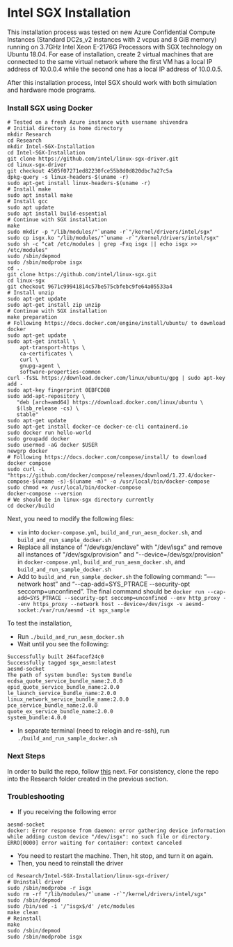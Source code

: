 # Intel SGX Installation
This installation process was tested on new Azure Confidential Compute Instances (Standard DC2s\_v2 instances with 2 vcpus and 8 GiB memory) running on 3.7GHz Intel Xeon E-2176G Processors with SGX technology on Ubuntu 18.04. For ease of installation, create 2 virtual machines that are connected to the same virtual network where the first VM has a local IP address of 10.0.0.4 while the second one has a local IP address of 10.0.0.5.

After this installation process, Intel SGX should work with both simulation and hardware mode programs.

### Install SGX using Docker
```shell
# Tested on a fresh Azure instance with username shivendra
# Initial directory is home directory
mkdir Research
cd Research
mkdir Intel-SGX-Installation
cd Intel-SGX-Installation
git clone https://github.com/intel/linux-sgx-driver.git
cd linux-sgx-driver
git checkout 4505f07271ed82230fce55b8d0d820dbc7a27c5a
dpkg-query -s linux-headers-$(uname -r)
sudo apt-get install linux-headers-$(uname -r)
# Install make
sudo apt install make      
# Install gcc
sudo apt update
sudo apt install build-essential
# Continue with SGX installation
make
sudo mkdir -p "/lib/modules/"`uname -r`"/kernel/drivers/intel/sgx"
sudo cp isgx.ko "/lib/modules/"`uname -r`"/kernel/drivers/intel/sgx"
sudo sh -c "cat /etc/modules | grep -Fxq isgx || echo isgx >> /etc/modules"
sudo /sbin/depmod
sudo /sbin/modprobe isgx
cd ..
git clone https://github.com/intel/linux-sgx.git
cd linux-sgx
git checkout 9671c99941814c57be575cbfebc9fe64a05533a4
# Install unzip
sudo apt-get update
sudo apt-get install zip unzip
# Continue with SGX installation
make preparation
# Following https://docs.docker.com/engine/install/ubuntu/ to download docker
sudo apt-get update
sudo apt-get install \
    apt-transport-https \
    ca-certificates \
    curl \
    gnupg-agent \
    software-properties-common
curl -fsSL https://download.docker.com/linux/ubuntu/gpg | sudo apt-key add -
sudo apt-key fingerprint 0EBFCD88
sudo add-apt-repository \
   "deb [arch=amd64] https://download.docker.com/linux/ubuntu \
   $(lsb_release -cs) \
   stable"
sudo apt-get update
sudo apt-get install docker-ce docker-ce-cli containerd.io
sudo docker run hello-world
sudo groupadd docker
sudo usermod -aG docker $USER
newgrp docker 
# Following https://docs.docker.com/compose/install/ to download docker compose
sudo curl -L "https://github.com/docker/compose/releases/download/1.27.4/docker-compose-$(uname -s)-$(uname -m)" -o /usr/local/bin/docker-compose
sudo chmod +x /usr/local/bin/docker-compose
docker-compose --version
# We should be in linux-sgx directory currently
cd docker/build
```

Next, you need to modify the following files:
- `vim` into `docker-compose.yml`, `build_and_run_aesm_docker.sh`, and `build_and_run_sample_docker.sh`
- Replace all instance of "/dev/sgx/enclave" with "/dev/isgx" and remove all instances of "/dev/sgx/provision" and "--device=/dev/sgx/provision" in `docker-compose.yml`, `build_and_run_aesm_docker.sh`, and `build_and_run_sample_docker.sh`
- Add to `build_and_run_sample_docker.sh` the following command: “—-network host” and “--cap-add=SYS_PTRACE --security-opt seccomp=unconfined”. The final command should be `docker run --cap-add=SYS_PTRACE --security-opt seccomp=unconfined --env http_proxy --env https_proxy --network host --device=/dev/isgx -v aesmd-socket:/var/run/aesmd -it sgx_sample`

To test the installation,
- Run `./build_and_run_aesm_docker.sh`
- Wait until you see the following:
```
Successfully built 264facef24c0
Successfully tagged sgx_aesm:latest
aesmd-socket
The path of system bundle: System Bundle
ecdsa_quote_service_bundle_name:2.0.0
epid_quote_service_bundle_name:2.0.0
le_launch_service_bundle_name:2.0.0
linux_network_service_bundle_name:2.0.0
pce_service_bundle_name:2.0.0
quote_ex_service_bundle_name:2.0.0
system_bundle:4.0.0
```
- In separate terminal (need to relogin and re-ssh), run `./build_and_run_sample_docker.sh`

### Next Steps
In order to build the repo, follow [this](RepoInstallation.md) next. For consistency, clone the repo into the Research folder created in the previous section.

### Troubleshooting
- If you receiving the following error
```
aesmd-socket
docker: Error response from daemon: error gathering device information while adding custom device "/dev/isgx": no such file or directory.
ERRO[0000] error waiting for container: context canceled 
```
- You need to restart the machine. Then, hit stop, and turn it on again.
- Then, you need to reinstall the driver
```shell
cd Research/Intel-SGX-Installation/linux-sgx-driver/
# Uninstall driver
sudo /sbin/modprobe -r isgx
sudo rm -rf "/lib/modules/"`uname -r`"/kernel/drivers/intel/sgx"
sudo /sbin/depmod
sudo /bin/sed -i '/^isgx$/d' /etc/modules
make clean
# Reinstall
make
sudo /sbin/depmod
sudo /sbin/modprobe isgx
```